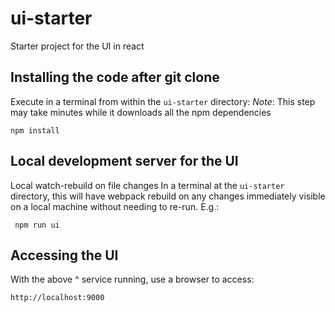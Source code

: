 ui-starter
=========
Starter project for the UI in react

## Installing the code after git clone
Execute in a terminal from within the `ui-starter` directory:
*Note*: This step may take minutes while it downloads all the npm dependencies

    npm install

## Local development server for the UI
Local watch-rebuild on file changes
In a terminal at the `ui-starter` directory, this will have webpack rebuild on any changes immediately visible on a local machine without needing to re-run. E.g.:

     npm run ui

## Accessing the UI
With the above ^ service running, use a browser to access:

    http://localhost:9000
